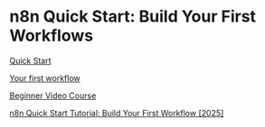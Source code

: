 # n8n Quick Start: Build Your First Workflows




[Quick Start](https://docs.n8n.io/try-it-out/quickstart/)

[Your first workflow](https://docs.n8n.io/try-it-out/tutorial-first-workflow/)

[Beginner Video Course](https://docs.n8n.io/video-courses/#beginner)

[n8n Quick Start Tutorial: Build Your First Workflow [2025]](https://www.youtube.com/watch?v=4cQWJViybAQ)